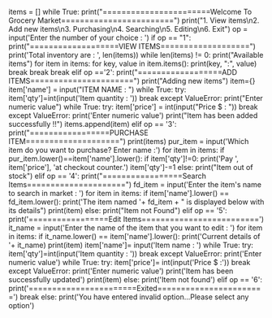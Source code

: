 items = []
while True:
    print("=======================Welcome To Grocery Market========================")
    print("1. View items\n2. Add new items\n3. Purchasing\n4. Searching\n5. Editing\n6. Exit")
    op = input('Enter the number of your choice : ')
    if op == "1":
         print("===================VIEW ITEMS===================")
         print('Total inventory are : ', len(items))
         while len(items) != 0:
             print("Available items")
             for item in items:
                for key, value in item.items():
                    print(key, ":", value)
                    break
                break
             break
    elif op =='2':
        print("==================ADD ITEMS======================")
        print("Adding new items")
        item={}
        item['name'] = input("ITEM NAME : ")
        while True:
            try:
                item['qty']=int(input('Item quantity : '))
                break
            except ValueError:
                print("Enter numeric value")
        while True:
            try:
                item['price'] = int(input("Price $ : "))
                break
            except ValueError:
                print('Enter numeric value')
        print("Item has been added successfully !!")
        items.append(item)
    elif op == '3':
        print("=================PURCHASE ITEM====================")
        print(items)
        pur_item = input('Which item do you want to purchase? Enter name :')
        for item in items:
            if pur_item.lower()==item['name'].lower():
                if item['qty']!=0:
                    print('Pay ', item['price'], 'at checkout counter.')
                    item['qty']-=1
                else:
                    print("Item out of stock")
    elif op == '4':
        print("=================Search Items=====================")
        fd_item = input('Enter the item\'s name to search in market : ')
        for item in items:
            if item['name'].lower() == fd_item.lower():
                print('The item named '+ fd_item + " is displayed below with its details")
                print(item)
            else:
                print("Item not Found")
    elif op == '5':
        print('=================Edit Items=========================')
        it_name = input('Enter the name of the item that you want to edit : ')
        for item in items:
            if it_name.lower() == item['name'].lower():
                print('Current details of '+ it_name)
                print(item)
                item['name']= input('Item name : ')
                while True:
                    try:
                        item['qty']=int(input('Item quantity : '))
                        break
                    except ValueError:
                        print('Enter numeric value')
                while True:
                    try:
                        item['price']= int(input('Price $ :'))
                        break
                    except ValueError:
                        print('Enter numeric value')
                print('Item has been successfully updated')
                print(item)
            else:
                print('Item not found')
    elif op == '6':
        print('=======================Exited=======================')
        break
    else:
        print('You have entered invalid option...Please select any option')
